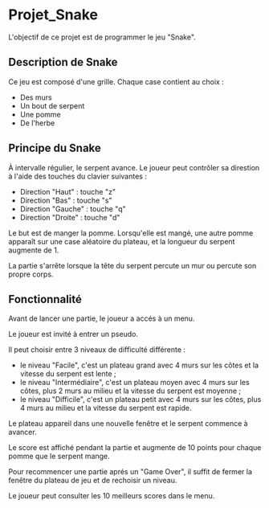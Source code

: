 # Projet_Snake

L'objectif de ce projet est de programmer le jeu "Snake".

## Description de Snake

Ce jeu est composé d'une grille. Chaque case contient au choix :
- Des murs
- Un bout de serpent
- Une pomme
- De l'herbe

## Principe du Snake

À intervalle régulier, le serpent avance. Le joueur peut contrôler sa direstion à l'aide des touches du clavier suivantes :
- Direction "Haut" : touche "z"
- Direction "Bas" : touche "s"
- Direction "Gauche" : touche "q"
- Direction "Droite" : touche "d"

Le but est de manger la pomme. Lorsqu'elle est mangé, une autre pomme apparaît sur une case aléatoire du plateau, et la longueur du serpent augmente de 1.

La partie s'arrête lorsque la tête du serpent percute un mur ou percute son propre corps.

## Fonctionnalité

Avant de lancer une partie, le joueur a accés à un menu.

Le joueur est invité à entrer un pseudo.

Il peut choisir entre 3 niveaux de difficulté différente :
- le niveau "Facile", c'est un plateau grand avec 4 murs sur les côtes et la vitesse du serpent est lente ;
- le niveau "Intermédiaire", c'est un plateau moyen avec 4 murs sur les côtes, plus 2 murs au milieu et la vitesse du serpent est moyenne ;
- le niveau "Difficile", c'est un plateau petit avec 4 murs sur les côtes, plus 4 murs au milieu et la vitesse du serpent est rapide.

Le plateau appareil dans une nouvelle fenêtre et le serpent commence à avancer.

Le score est affiché pendant la partie et augmente de 10 points pour chaque pomme que le serpent mange.

Pour recommencer une partie aprés un "Game Over", il suffit de fermer la fenêtre du plateau de jeu et de rechoisir un niveau.

Le joueur peut consulter les 10 meilleurs scores dans le menu.
